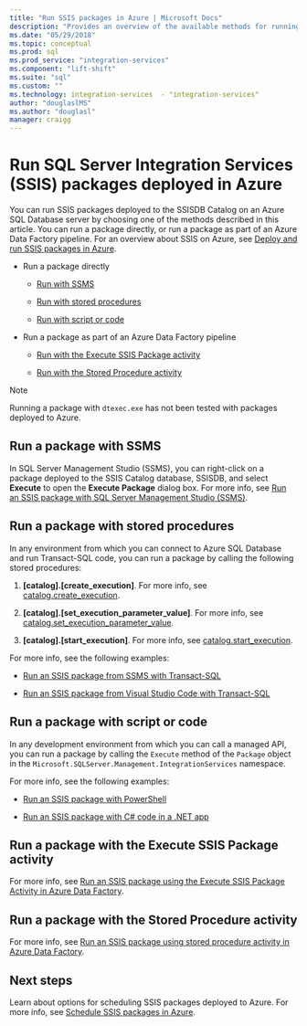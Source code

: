 ```yaml
---
title: "Run SSIS packages in Azure | Microsoft Docs"
description: "Provides an overview of the available methods for running SSIS packages deployed to Azure SQL Database."
ms.date: "05/29/2018"
ms.topic: conceptual
ms.prod: sql
ms.prod_service: "integration-services"
ms.component: "lift-shift"
ms.suite: "sql"
ms.custom: ""
ms.technology: integration-services  - "integration-services"
author: "douglaslMS"
ms.author: "douglasl"
manager: craigg
---
```

# Run SQL Server Integration Services (SSIS) packages deployed in Azure

You can run SSIS packages deployed to the SSISDB Catalog on an Azure SQL Database server by choosing one of the methods described in this article. You can run a package directly, or run a package as part of an Azure Data Factory pipeline. For an overview about SSIS on Azure, see [Deploy and run SSIS packages in Azure](ssis-azure-lift-shift-ssis-packages-overview.md).

- Run a package directly

  - [Run with SSMS](#ssms)

  - [Run with stored procedures](#sproc)

  - [Run with script or code](#script)

- Run a package as part of an Azure Data Factory pipeline

  - [Run with the Execute SSIS Package activity](#exec_activity)

  - [Run with the Stored Procedure activity](#sproc_activity)

> [!NOTE]
> Running a package with `dtexec.exe` has not been tested with packages deployed to Azure.

## <a name="ssms"></a> Run a package with SSMS

In SQL Server Management Studio (SSMS), you can right-click on a package deployed to the SSIS Catalog database, SSISDB, and select **Execute** to open the **Execute Package** dialog box. For more info, see [Run an SSIS package with SQL Server Management Studio (SSMS)](../ssis-quickstart-run-ssms.md).

## <a name="sproc"></a> Run a package with stored procedures

In any environment from which you can connect to Azure SQL Database and run Transact-SQL code, you can run a package by calling the following stored procedures:

1. **[catalog].[create_execution]**. For more info, see [catalog.create_execution](../system-stored-procedures/catalog-create-execution-ssisdb-database.md).

2. **[catalog].[set_execution_parameter_value]**. For more info, see [catalog.set_execution_parameter_value](../system-stored-procedures/catalog-set-execution-parameter-value-ssisdb-database.md).

3. **[catalog].[start_execution]**. For more info, see [catalog.start_execution](../system-stored-procedures/catalog-start-execution-ssisdb-database.md).

For more info, see the following examples:

- [Run an SSIS package from SSMS with Transact-SQL](../ssis-quickstart-run-tsql-ssms.md)

- [Run an SSIS package from Visual Studio Code with Transact-SQL](../ssis-quickstart-run-tsql-vscode.md)

## <a name="script"></a> Run a package with script or code

In any development environment from which you can call a managed API, you can run a package by calling the `Execute` method of the `Package` object in the `Microsoft.SQLServer.Management.IntegrationServices` namespace.

For more info, see the following examples:

- [Run an SSIS package with PowerShell](../ssis-quickstart-run-powershell.md)

- [Run an SSIS package with C# code in a .NET app](../ssis-quickstart-run-dotnet.md)

## <a name="exec_activity"></a> Run a package with the Execute SSIS Package activity

For more info, see [Run an SSIS package using the Execute SSIS Package Activity in Azure Data Factory](https://docs.microsoft.com/azure/data-factory/how-to-invoke-ssis-package-ssis-activity).

## <a name="sproc_activity"></a> Run a package with the Stored Procedure activity

For more info, see [Run an SSIS package using stored procedure activity in Azure Data Factory](https://docs.microsoft.com/azure/data-factory/how-to-invoke-ssis-package-stored-procedure-activity).

## Next steps

Learn about options for scheduling SSIS packages deployed to Azure. For more info, see [Schedule SSIS packages in Azure](ssis-azure-schedule-packages.md).